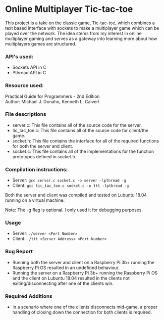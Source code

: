 # Online Multiplayer Tic-tac-toe
This project is a take on the classic game, Tic-tac-toe, which combines a text based interface
with sockets to make a multiplayer game which can be played over the network. The idea stems
from my interest in online multiplayer gaming and serves as a gateway into learning more about
how multiplayers games are structured.

### API's used:
- Sockets API in C  
- Pthread API in C  

### Resource used:
Practical Guide for Programmers - 2nd Edition  
Author: Michael J. Donaho, Kenneth L. Calvert
  
### File descriptions
- server.c: This file contains all of the source code for the server.
- tic_tac_toe.c: This file contains all of the source code for client/the game.
- socket.h: This file contains the interface for all of the required functions for both the server and client.
- socket.c: This file contains all of the implementations for the function prototypes defined in socket.h.

### Compilation instructions:
- Server: ```gcc server.c socket.c -o server -lpthread -g```  
- Client: ```gcc tic_tac_toe.c socket.c -o ttt -lpthread -g```  

Both the server and client was compiled and tested on Lubuntu 18.04 running on a virtual machine.

Note: The -g flag is optional. I only used it for debugging purposes.  

### Usage
- Server: `./server <Port Number>`   
- Client: `./ttt <Server Address> <Port Number>`
  
### Bug Report 
- Running both the server and client on a Raspberry Pi 3b+ running the Raspberry Pi OS resulted in an undefined behaviour.
- Running the server on a Raspberry Pi 3b+ running the Raspberry Pi OS and the client on Lubuntu 18.04 resulted in the clients
not exiting/disconnecting after one of the clients win.

### Required Additions
- In a scenario where one of the clients disconnects mid-game, a proper handling of closing down the connection for both clients
is required.
